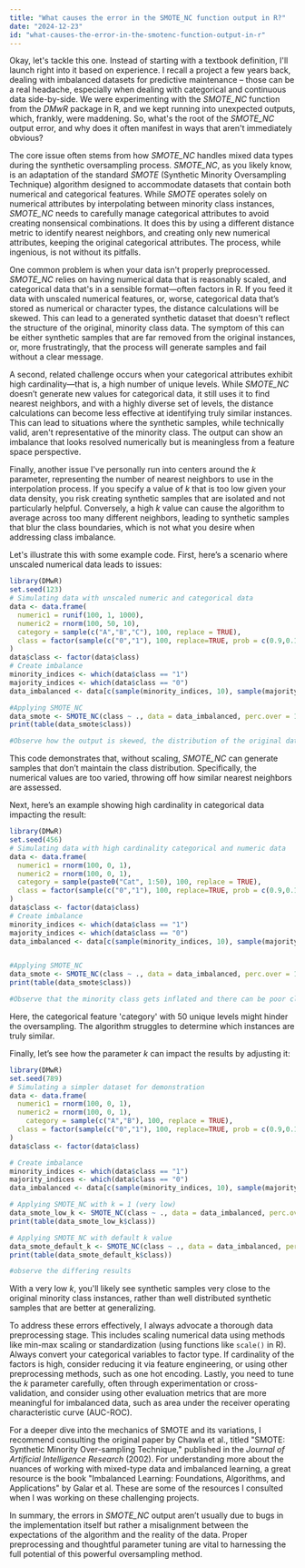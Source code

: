 ```yaml
---
title: "What causes the error in the SMOTE_NC function output in R?"
date: "2024-12-23"
id: "what-causes-the-error-in-the-smotenc-function-output-in-r"
---
```


Okay, let's tackle this one. Instead of starting with a textbook definition, I'll launch right into it based on experience. I recall a project a few years back, dealing with imbalanced datasets for predictive maintenance – those can be a real headache, especially when dealing with categorical and continuous data side-by-side. We were experimenting with the *SMOTE_NC* function from the *DMwR* package in R, and we kept running into unexpected outputs, which, frankly, were maddening. So, what's the root of the *SMOTE_NC* output error, and why does it often manifest in ways that aren't immediately obvious?

The core issue often stems from how *SMOTE_NC* handles mixed data types during the synthetic oversampling process. *SMOTE_NC*, as you likely know, is an adaptation of the standard *SMOTE* (Synthetic Minority Oversampling Technique) algorithm designed to accommodate datasets that contain both numerical and categorical features. While *SMOTE* operates solely on numerical attributes by interpolating between minority class instances, *SMOTE_NC* needs to carefully manage categorical attributes to avoid creating nonsensical combinations. It does this by using a different distance metric to identify nearest neighbors, and creating only new numerical attributes, keeping the original categorical attributes. The process, while ingenious, is not without its pitfalls.

One common problem is when your data isn't properly preprocessed. *SMOTE_NC* relies on having numerical data that is reasonably scaled, and categorical data that's in a sensible format—often factors in R. If you feed it data with unscaled numerical features, or, worse, categorical data that’s stored as numerical or character types, the distance calculations will be skewed. This can lead to a generated synthetic dataset that doesn't reflect the structure of the original, minority class data. The symptom of this can be either synthetic samples that are far removed from the original instances, or, more frustratingly, that the process will generate samples and fail without a clear message.

A second, related challenge occurs when your categorical attributes exhibit high cardinality—that is, a high number of unique levels. While *SMOTE_NC* doesn’t generate new values for categorical data, it still uses it to find nearest neighbors, and with a highly diverse set of levels, the distance calculations can become less effective at identifying truly similar instances. This can lead to situations where the synthetic samples, while technically valid, aren't representative of the minority class. The output can show an imbalance that looks resolved numerically but is meaningless from a feature space perspective.

Finally, another issue I've personally run into centers around the *k* parameter, representing the number of nearest neighbors to use in the interpolation process. If you specify a value of *k* that is too low given your data density, you risk creating synthetic samples that are isolated and not particularly helpful. Conversely, a high *k* value can cause the algorithm to average across too many different neighbors, leading to synthetic samples that blur the class boundaries, which is not what you desire when addressing class imbalance.

Let's illustrate this with some example code. First, here’s a scenario where unscaled numerical data leads to issues:

```R
library(DMwR)
set.seed(123)
# Simulating data with unscaled numeric and categorical data
data <- data.frame(
  numeric1 = runif(100, 1, 1000),
  numeric2 = rnorm(100, 50, 10),
  category = sample(c("A","B","C"), 100, replace = TRUE),
  class = factor(sample(c("0","1"), 100, replace=TRUE, prob = c(0.9,0.1)))
)
data$class <- factor(data$class)
# Create imbalance
minority_indices <- which(data$class == "1")
majority_indices <- which(data$class == "0")
data_imbalanced <- data[c(sample(minority_indices, 10), sample(majority_indices, 80)), ]

#Applying SMOTE_NC
data_smote <- SMOTE_NC(class ~ ., data = data_imbalanced, perc.over = 100, perc.under = 200)
print(table(data_smote$class))

#Observe how the output is skewed, the distribution of the original data is not properly represented
```

This code demonstrates that, without scaling, *SMOTE_NC* can generate samples that don’t maintain the class distribution. Specifically, the numerical values are too varied, throwing off how similar nearest neighbors are assessed.

Next, here’s an example showing high cardinality in categorical data impacting the result:

```R
library(DMwR)
set.seed(456)
# Simulating data with high cardinality categorical and numeric data
data <- data.frame(
  numeric1 = rnorm(100, 0, 1),
  numeric2 = rnorm(100, 0, 1),
  category = sample(paste0("Cat", 1:50), 100, replace = TRUE),
  class = factor(sample(c("0","1"), 100, replace=TRUE, prob = c(0.9,0.1)))
)
data$class <- factor(data$class)
# Create imbalance
minority_indices <- which(data$class == "1")
majority_indices <- which(data$class == "0")
data_imbalanced <- data[c(sample(minority_indices, 10), sample(majority_indices, 80)), ]


#Applying SMOTE_NC
data_smote <- SMOTE_NC(class ~ ., data = data_imbalanced, perc.over = 100, perc.under = 200)
print(table(data_smote$class))

#Observe that the minority class gets inflated and there can be poor classification accuracy later
```

Here, the categorical feature 'category' with 50 unique levels might hinder the oversampling. The algorithm struggles to determine which instances are truly similar.

Finally, let’s see how the parameter *k* can impact the results by adjusting it:

```R
library(DMwR)
set.seed(789)
# Simulating a simpler dataset for demonstration
data <- data.frame(
  numeric1 = rnorm(100, 0, 1),
  numeric2 = rnorm(100, 0, 1),
    category = sample(c("A","B"), 100, replace = TRUE),
  class = factor(sample(c("0","1"), 100, replace=TRUE, prob = c(0.9,0.1)))
)
data$class <- factor(data$class)

# Create imbalance
minority_indices <- which(data$class == "1")
majority_indices <- which(data$class == "0")
data_imbalanced <- data[c(sample(minority_indices, 10), sample(majority_indices, 80)), ]

# Applying SMOTE_NC with k = 1 (very low)
data_smote_low_k <- SMOTE_NC(class ~ ., data = data_imbalanced, perc.over = 100, perc.under = 200, k = 1)
print(table(data_smote_low_k$class))

# Applying SMOTE_NC with default k value
data_smote_default_k <- SMOTE_NC(class ~ ., data = data_imbalanced, perc.over = 100, perc.under = 200)
print(table(data_smote_default_k$class))

#observe the differing results
```

With a very low *k*, you'll likely see synthetic samples very close to the original minority class instances, rather than well distributed synthetic samples that are better at generalizing.

To address these errors effectively, I always advocate a thorough data preprocessing stage. This includes scaling numerical data using methods like min-max scaling or standardization (using functions like `scale()` in R). Always convert your categorical variables to factor type. If cardinality of the factors is high, consider reducing it via feature engineering, or using other preprocessing methods, such as one hot encoding. Lastly, you need to tune the *k* parameter carefully, often through experimentation or cross-validation, and consider using other evaluation metrics that are more meaningful for imbalanced data, such as area under the receiver operating characteristic curve (AUC-ROC).

For a deeper dive into the mechanics of SMOTE and its variations, I recommend consulting the original paper by Chawla et al., titled "SMOTE: Synthetic Minority Over-sampling Technique," published in the *Journal of Artificial Intelligence Research* (2002). For understanding more about the nuances of working with mixed-type data and imbalanced learning, a great resource is the book "Imbalanced Learning: Foundations, Algorithms, and Applications" by Galar et al. These are some of the resources I consulted when I was working on these challenging projects.

In summary, the errors in *SMOTE_NC* output aren’t usually due to bugs in the implementation itself but rather a misalignment between the expectations of the algorithm and the reality of the data. Proper preprocessing and thoughtful parameter tuning are vital to harnessing the full potential of this powerful oversampling method.
